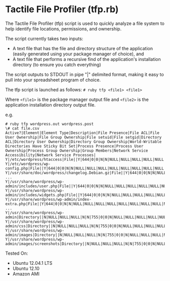 # Tactile File Profiler (tfp.rb)

The Tactile File Profiler (tfp) script is used to quickly analyze a file system to help identify file locations, permissions, and ownership.

The script currently takes two inputs:
- A text file that has the file and directory structure of the application (easily generated using your package manager of choice), and
- A text file that performs a recursive find of the application's installation directory (to ensure you catch everything)

The script outputs to STDOUT in pipe "|" delimited format, making it easy to pull into your spreadsheet program of choice.

The tfp script is launched as follows:
`# ruby tfp <file1> <file1>`

Where `<file1>` is the package manager output file and `<file2>` is the application installation directory output file.

e.g.
<pre><code># ruby tfp wordpress.out wordpress.post
\# cat file.csv
Active?|Element|Element Type|Description|File Presence|File ACL|File User Ownership|File Group Ownership|File setuid|File setgid|Directory ACL|Directory User Ownership|Directory Group Ownership|World-Writable Directories Have Sticky Bit Set|Process Presence|Process User Ownership|Process Group Ownership|Group Members|Network Service Accessibility|Network Service Processes|
Y|/etc/wordpress/htaccess|File||Y|644|0|0|N|N|NULL|NULL|NULL|NULL|NULL|NULL|NULL|NULL|NULL|NULL
Y|/etc/wordpress/wp-config.php|File||Y|644|0|0|N|N|NULL|NULL|NULL|NULL|NULL|NULL|NULL|NULL|NULL|NULL
Y|/usr/share/doc/wordpress/changelog.Debian.gz|File||Y|644|0|0|N|N|NULL|NULL|NULL|NULL|NULL|NULL|NULL|NULL|NULL|NULL
...
Y|/usr/share/wordpress/wp-admin/includes/user.php|File||Y|644|0|0|N|N|NULL|NULL|NULL|NULL|NULL|NULL|NULL|NULL|NULL|NULL
Y|/usr/share/wordpress/wp-admin/includes/widgets.php|File||Y|644|0|0|N|N|NULL|NULL|NULL|NULL|NULL|NULL|NULL|NULL|NULL|NULL
Y|/usr/share/wordpress/wp-admin/index-extra.php|File||Y|644|0|0|N|N|NULL|NULL|NULL|NULL|NULL|NULL|NULL|NULL|NULL|NULL
...
Y|/usr/share/wordpress/wp-admin|Directory||N|NULL|NULL|NULL|N|N|755|0|0|N|NULL|NULL|NULL|NULL|NULL|NULL
Y|/usr/share/wordpress/wp-admin/css|Directory||N|NULL|NULL|NULL|N|N|755|0|0|N|NULL|NULL|NULL|NULL|NULL|NULL
Y|/usr/share/wordpress/wp-admin/images|Directory||N|NULL|NULL|NULL|N|N|755|0|0|N|NULL|NULL|NULL|NULL|NULL|NULL
Y|/usr/share/wordpress/wp-admin/images/screenshots|Directory||N|NULL|NULL|NULL|N|N|755|0|0|N|NULL|NULL|NULL|NULL|NULL|NULL
</pre></code>

Tested On:
- Ubuntu 12.04.1 LTS
- Ubuntu 12.10
- Amazon AMI

